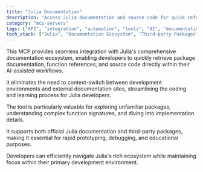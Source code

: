 ```yaml
---
title: "Julia Documentation"
description: "Access Julia documentation and source code for quick reference and exploration within AI workflows."
category: "mcp-servers"
tags: ["API", "integration", "automation", "tools", "AI", "documentation", "source code", "package management"]
tech_stack: ["Julia", "Documentation Ecosystem", "Third-party Packages", "Rapid Prototyping", "Debugging", "Educational Tools"]
---
```


This MCP provides seamless integration with Julia's comprehensive documentation ecosystem, enabling developers to quickly retrieve package documentation, function references, and source code directly within their AI-assisted workflows. 

It eliminates the need to context-switch between development environments and external documentation sites, streamlining the coding and learning process for Julia developers.

The tool is particularly valuable for exploring unfamiliar packages, understanding complex function signatures, and diving into implementation details. 

It supports both official Julia documentation and third-party packages, making it essential for rapid prototyping, debugging, and educational purposes. 

Developers can efficiently navigate Julia's rich ecosystem while maintaining focus within their primary development environment.